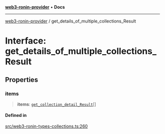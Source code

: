 [**web3-ronin-provider**](../README.md) • **Docs**

***

[web3-ronin-provider](../globals.md) / get\_details\_of\_multiple\_collections\_Result

# Interface: get\_details\_of\_multiple\_collections\_Result

## Properties

### items

> **items**: [`get_collection_detail_Result`](get_collection_detail_Result.md)[]

#### Defined in

[src/web3-ronin-types-collections.ts:260](https://github.com/chuacw/web3-ronin-provider/blob/dab3da736520006c9aeb4dab1fb5f7a56228c341/src/web3-ronin-types-collections.ts#L260)
